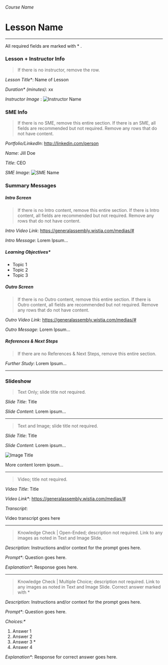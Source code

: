 ###### Course Name
# Lesson Name

----------------------------------

All required fields are marked with * .

### Lesson + Instructor Info
> If there is no instructor, remove the row.

_Lesson Title_*:   Name of Lesson

_Duration* (minutes)_:  xx

_Instructor Image_ :  ![Instructor Name](assets/unit-x/lesson-name/picture-name.jpg)



### SME Info
> If there is no SME, remove this entire section. If there is an SME, all fields are recommended but not required. Remove any rows that do not have content.

_Portfolio/LinkedIn_:  http://linkedin.com/person

_Name_:  Jill Doe

_Title_:  CEO

_SME Image_:  ![SME Name](assets/unit-x/lesson-name/picture-name.jpg)  


### Summary Messages

##### Intro Screen
> If there is no Intro content, remove this entire section. If there is Intro content, all fields are recommended but not required. Remove any rows that do not have content.

_Intro Video Link_:  https://generalassembly.wistia.com/medias/#

_Intro Message_:  Lorem Ipsum...                                       


##### Learning Objectives*

* Topic 1
* Topic 2
* Topic 3


##### Outro Screen
> If there is no Outro content, remove this entire section. If there is Outro content, all fields are recommended but not required. Remove any rows that do not have content.

_Outro Video Link_:  https://generalassembly.wistia.com/medias/#

_Outro Message_:  Lorem Ipsum...


##### References & Next Steps
> If there are no References & Next Steps, remove this entire section.

_Further Study_:  Lorem Ipsum...

----------------------------------

### Slideshow
> Text Only; slide title not required.

_Slide Title_:  Title

_Slide Content_:  Lorem ipsum...

----------------------------------

> Text and Image; slide title not required.

_Slide Title_:  Title

_Slide Content_:  Lorem ipsum...

![Image Title](assets/unit-x/lesson-name/picture-name.jpg)

More content lorem ipsum...


----------------------------------

> Video; title not required.

_Video Title_: Title

_Video Link*_: https://generalassembly.wistia.com/medias/#

_Transcript_:

Video transcript goes here

----------------------------------

> Knowledge Check | Open-Ended; description not required.
> Link to any images as noted in Text and Image Slide.

_Description_:  Instructions and/or context for the prompt goes here.

_Prompt*_:  Question goes here.

_Explanation*_:  Response goes here.

----------------------------------

> Knowledge Check | Multiple Choice; description not required.
> Link to any images as noted in Text and Image Slide.
> Correct answer marked with *

_Description_:  Instructions and/or context for the prompt goes here.

_Prompt*_:  Question goes here.

_Choices:*_

1. Answer 1
2. Answer 2
3. Answer 3 *
4. Answer 4

_Explanation*_:  Response for correct answer goes here.
